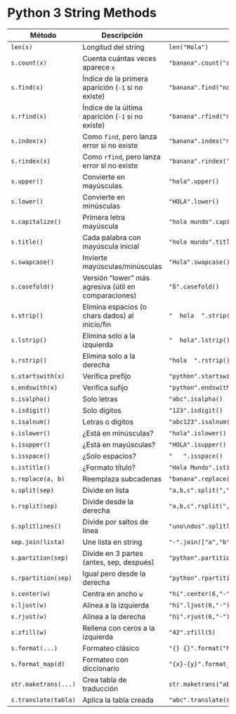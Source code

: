 
# Python 3 String Methods

| Método | Descripción | Ejemplo | Resultado |
|--------|-------------|---------|-----------|
| `len(s)` | Longitud del string | `len("Hola")` | `4` |
| `s.count(x)` | Cuenta cuántas veces aparece `x` | `"banana".count("a")` | `3` |
| `s.find(x)` | Índice de la primera aparición (`-1` si no existe) | `"banana".find("na")` | `2` |
| `s.rfind(x)` | Índice de la última aparición (`-1` si no existe) | `"banana".rfind("na")` | `4` |
| `s.index(x)` | Como `find`, pero lanza error si no existe | `"banana".index("na")` | `2` |
| `s.rindex(x)` | Como `rfind`, pero lanza error si no existe | `"banana".rindex("na")` | `4` |
| `s.upper()` | Convierte en mayúsculas | `"hola".upper()` | `"HOLA"` |
| `s.lower()` | Convierte en minúsculas | `"HOLA".lower()` | `"hola"` |
| `s.capitalize()` | Primera letra mayúscula | `"hola mundo".capitalize()` | `"Hola mundo"` |
| `s.title()` | Cada palabra con mayúscula inicial | `"hola mundo".title()` | `"Hola Mundo"` |
| `s.swapcase()` | Invierte mayúsculas/minúsculas | `"Hola".swapcase()` | `"hOLA"` |
| `s.casefold()` | Versión “lower” más agresiva (útil en comparaciones) | `"ß".casefold()` | `"ss"` |
| `s.strip()` | Elimina espacios (o chars dados) al inicio/fin | `"  hola  ".strip()` | `"hola"` |
| `s.lstrip()` | Elimina solo a la izquierda | `"  hola".lstrip()` | `"hola"` |
| `s.rstrip()` | Elimina solo a la derecha | `"hola  ".rstrip()` | `"hola"` |
| `s.startswith(x)` | Verifica prefijo | `"python".startswith("py")` | `True` |
| `s.endswith(x)` | Verifica sufijo | `"python".endswith("on")` | `True` |
| `s.isalpha()` | Solo letras | `"abc".isalpha()` | `True` |
| `s.isdigit()` | Solo dígitos | `"123".isdigit()` | `True` |
| `s.isalnum()` | Letras o dígitos | `"abc123".isalnum()` | `True` |
| `s.islower()` | ¿Está en minúsculas? | `"hola".islower()` | `True` |
| `s.isupper()` | ¿Está en mayúsculas? | `"HOLA".isupper()` | `True` |
| `s.isspace()` | ¿Solo espacios? | `"   ".isspace()` | `True` |
| `s.istitle()` | ¿Formato título? | `"Hola Mundo".istitle()` | `True` |
| `s.replace(a, b)` | Reemplaza subcadenas | `"banana".replace("a", "o")` | `"bonono"` |
| `s.split(sep)` | Divide en lista | `"a,b,c".split(",")` | `["a","b","c"]` |
| `s.rsplit(sep)` | Divide desde la derecha | `"a,b,c".rsplit(",",1)` | `["a,b","c"]` |
| `s.splitlines()` | Divide por saltos de línea | `"uno\ndos".splitlines()` | `["uno","dos"]` |
| `sep.join(lista)` | Une lista en string | `"-".join(["a","b","c"])` | `"a-b-c"` |
| `s.partition(sep)` | Divide en 3 partes (antes, sep, después) | `"python".partition("th")` | `("py","th","on")` |
| `s.rpartition(sep)` | Igual pero desde la derecha | `"python".rpartition("o")` | `("pyth","o","n")` |
| `s.center(w)` | Centra en ancho `w` | `"hi".center(6,"-")` | `"--hi--"` |
| `s.ljust(w)` | Alinea a la izquierda | `"hi".ljust(6,"-")` | `"hi----"` |
| `s.rjust(w)` | Alinea a la derecha | `"hi".rjust(6,"-")` | `"----hi"` |
| `s.zfill(w)` | Rellena con ceros a la izquierda | `"42".zfill(5)` | `"00042"` |
| `s.format(...)` | Formateo clásico | `"{} {}".format("hola","mundo")` | `"hola mundo"` |
| `s.format_map(d)` | Formateo con diccionario | `"{x}-{y}".format_map({'x':1,'y':2})` | `"1-2"` |
| `str.maketrans(...)` | Crea tabla de traducción | `str.maketrans("abc","123")` | `{97:49,98:50,99:51}` |
| `s.translate(tabla)` | Aplica la tabla creada | `"abc".translate(str.maketrans("abc","123"))` | `"123"` |



